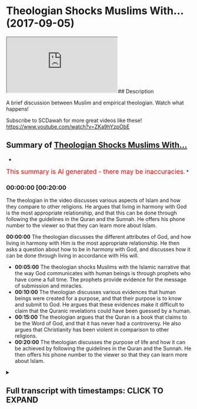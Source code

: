 # Theologian Shocks Muslims With... (2017-09-05)

<iframe loading='lazy' src='https://www.youtube.com/embed/RsLrT1CFyuU'></iframe>## Description

A brief discussion between Muslim and empirical theologian. Watch what happens!

Subscribe to SCDawah for more great videos like these!
https://www.youtube.com/watch?v=ZKa9hYzpObE

## Summary of [Theologian Shocks Muslims With...](https://www.youtube.com/watch?v=RsLrT1CFyuU)


*

<span style="color:red; font-size:125%">This summary is AI generated - there may be inaccuracies</span>. [](/)*

### <a onclick="modifyYTiframeseektime('1200')">00:00:00 [00:20:00</a>

The theologian in the video discusses various aspects of Islam and how they compare to other religions. He argues that living in harmony with God is the most appropriate relationship, and that this can be done through following the guidelines in the Quran and the Sunnah. He offers his phone number to the viewer so that they can learn more about Islam.

**<a onclick="modifyYTiframeseektime('0')">00:00:00</a>** The theologian discusses the different attributes of God, and how living in harmony with Him is the most appropriate relationship. He then asks a question about how to be in harmony with God, and discusses how it can be done through living in accordance with His will.
* **<a onclick="modifyYTiframeseektime('300')">00:05:00</a>** The theologian shocks Muslims with the Islamic narrative that the way God communicates with human beings is through prophets who have come a full time. The prophets provide evidence for the message of submission and miracles.
* **<a onclick="modifyYTiframeseektime('600')">00:10:00</a>** The theologian discusses various evidences that human beings were created for a purpose, and that their purpose is to know and submit to God. He argues that these evidences make it difficult to claim that the Quranic revelations could have been guessed by a human.
* **<a onclick="modifyYTiframeseektime('900')">00:15:00</a>** The theologian argues that the Quran is a book that claims to be the Word of God, and that it has never had a controversy. He also argues that Christianity has been violent in comparison to other religions.
* **<a onclick="modifyYTiframeseektime('1200')">00:20:00</a>** The theologian discusses the purpose of life and how it can be achieved by following the guidelines in the Quran and the Sunnah. He then offers his phone number to the viewer so that they can learn more about Islam.

<details><summary><h2>Full transcript with timestamps: CLICK TO EXPAND</h2></summary>

<a onclick="modifyYTiframeseektime('0)')">0:00:00 look you said that you're looking at all</a>
<a onclick="modifyYTiframeseektime('2)')">0:00:02 the different religions yeah once again</a>
<a onclick="modifyYTiframeseektime('4)')">0:00:04 you said you don't accept idolatry and</a>
<a onclick="modifyYTiframeseektime('6)')">0:00:06 stuff I accept I accept I believe in</a>
<a onclick="modifyYTiframeseektime('8)')">0:00:08 that as well I agree with you look the</a>
<a onclick="modifyYTiframeseektime('10)')">0:00:10 first thing I want to say to you is from</a>
<a onclick="modifyYTiframeseektime('12)')">0:00:12 a Muslim perspective from an Islamic</a>
<a onclick="modifyYTiframeseektime('13)')">0:00:13 perspective yeah is that we would say</a>
<a onclick="modifyYTiframeseektime('15)')">0:00:15 the starting point for us is a very</a>
<a onclick="modifyYTiframeseektime('19)')">0:00:19 strict monotheism yeah so for us and the</a>
<a onclick="modifyYTiframeseektime('23)')">0:00:23 sign point is like a monotheism when we</a>
<a onclick="modifyYTiframeseektime('25)')">0:00:25 believe that there is an ultimate</a>
<a onclick="modifyYTiframeseektime('27)')">0:00:27 creator sustainer an ultimate power that</a>
<a onclick="modifyYTiframeseektime('30)')">0:00:30 initiated the universe if that makes</a>
<a onclick="modifyYTiframeseektime('33)')">0:00:33 sense</a>
<a onclick="modifyYTiframeseektime('33)')">0:00:33 now how feasible does that sounded oh</a>
<a onclick="modifyYTiframeseektime('36)')">0:00:36 well Russia was a sign of your mind</a>
<a onclick="modifyYTiframeseektime('38)')">0:00:38 yeah I believe that the Creator is what</a>
<a onclick="modifyYTiframeseektime('42)')">0:00:42 brings life to the material realm to</a>
<a onclick="modifyYTiframeseektime('44)')">0:00:44 Rome is this an illusion yeah we can't</a>
<a onclick="modifyYTiframeseektime('46)')">0:00:46 take any of this stuff with us when we</a>
<a onclick="modifyYTiframeseektime('48)')">0:00:48 go so the idea of an immortal God from</a>
<a onclick="modifyYTiframeseektime('51)')">0:00:51 which we all originated gives us purpose</a>
<a onclick="modifyYTiframeseektime('53)')">0:00:53 so you agree with that idea you accept a</a>
<a onclick="modifyYTiframeseektime('56)')">0:00:56 lemon you believe in it their creator</a>
<a onclick="modifyYTiframeseektime('58)')">0:00:58 yeah mate it hits life to existence yeah</a>
<a onclick="modifyYTiframeseektime('76)')">0:01:16 it's different in a create and</a>
<a onclick="modifyYTiframeseektime('78)')">0:01:18 creationism creationism you're saying</a>
<a onclick="modifyYTiframeseektime('83)')">0:01:23 you reject kind of like the biblical</a>
<a onclick="modifyYTiframeseektime('84)')">0:01:24 narrative by at the same time you don't</a>
<a onclick="modifyYTiframeseektime('87)')">0:01:27 reject the idea of an all-knowing</a>
<a onclick="modifyYTiframeseektime('88)')">0:01:28 all-powerful creator force that side of</a>
<a onclick="modifyYTiframeseektime('90)')">0:01:30 the universe yeah okay it's all right so</a>
<a onclick="modifyYTiframeseektime('93)')">0:01:33 what I was going to say now since that's</a>
<a onclick="modifyYTiframeseektime('94)')">0:01:34 the case now we have to define some of</a>
<a onclick="modifyYTiframeseektime('96)')">0:01:36 the attributes of this creator yeah</a>
<a onclick="modifyYTiframeseektime('98)')">0:01:38 would you accept that some of the</a>
<a onclick="modifyYTiframeseektime('99)')">0:01:39 attributes are creative capacity or</a>
<a onclick="modifyYTiframeseektime('102)')">0:01:42 power or knowledge would you say that</a>
<a onclick="modifyYTiframeseektime('105)')">0:01:45 these are fundamental to to such a</a>
<a onclick="modifyYTiframeseektime('108)')">0:01:48 creativity</a>
<a onclick="modifyYTiframeseektime('114)')">0:01:54 yes yeah you're saying is creative the</a>
<a onclick="modifyYTiframeseektime('125)')">0:02:05 creative essence of the universe and of</a>
<a onclick="modifyYTiframeseektime('127)')">0:02:07 individual souls yeah yes God I too</a>
<a onclick="modifyYTiframeseektime('129)')">0:02:09 completely agree</a>
<a onclick="modifyYTiframeseektime('131)')">0:02:11 how can we out your intuition for</a>
<a onclick="modifyYTiframeseektime('133)')">0:02:13 example it is a fundamental metaphysical</a>
<a onclick="modifyYTiframeseektime('135)')">0:02:15 function of all of our personality our</a>
<a onclick="modifyYTiframeseektime('138)')">0:02:18 soul how come you know how can we we</a>
<a onclick="modifyYTiframeseektime('140)')">0:02:20 can't prove we can't program a machine</a>
<a onclick="modifyYTiframeseektime('143)')">0:02:23 for example to do these things so how</a>
<a onclick="modifyYTiframeseektime('144)')">0:02:24 can we ever prove that this is I exist</a>
<a onclick="modifyYTiframeseektime('147)')">0:02:27 outside yeah it's good all right so</a>
<a onclick="modifyYTiframeseektime('149)')">0:02:29 having said that I wanna ask you a</a>
<a onclick="modifyYTiframeseektime('151)')">0:02:31 question what's the most appropriate</a>
<a onclick="modifyYTiframeseektime('153)')">0:02:33 relationship you can have with such an</a>
<a onclick="modifyYTiframeseektime('156)')">0:02:36 entity the most appropriate relationship</a>
<a onclick="modifyYTiframeseektime('159)')">0:02:39 is one harmony essentially when you live</a>
<a onclick="modifyYTiframeseektime('164)')">0:02:44 in harmony with mankind and with the</a>
<a onclick="modifyYTiframeseektime('166)')">0:02:46 planet you are living in harmony with</a>
<a onclick="modifyYTiframeseektime('168)')">0:02:48 God there is no separation between the</a>
<a onclick="modifyYTiframeseektime('171)')">0:02:51 effects that you enact upon the world</a>
<a onclick="modifyYTiframeseektime('173)')">0:02:53 and what comes to you what more moral</a>
<a onclick="modifyYTiframeseektime('176)')">0:02:56 consequences okay I accept that to a</a>
<a onclick="modifyYTiframeseektime('179)')">0:02:59 certain extent let me show you something</a>
<a onclick="modifyYTiframeseektime('180)')">0:03:00 we have our own version of that right so</a>
<a onclick="modifyYTiframeseektime('182)')">0:03:02 we say because if you look at these in</a>
<a onclick="modifyYTiframeseektime('185)')">0:03:05 traditions they do reference how to be</a>
<a onclick="modifyYTiframeseektime('187)')">0:03:07 one with God and these kinds of things</a>
<a onclick="modifyYTiframeseektime('188)')">0:03:08 from our perspective we say there is a</a>
<a onclick="modifyYTiframeseektime('190)')">0:03:10 way to basically be harmonious with the</a>
<a onclick="modifyYTiframeseektime('194)')">0:03:14 will of the creator and the way that</a>
<a onclick="modifyYTiframeseektime('196)')">0:03:16 works is basically the Creator has</a>
<a onclick="modifyYTiframeseektime('199)')">0:03:19 maintains created the creation and in</a>
<a onclick="modifyYTiframeseektime('202)')">0:03:22 the creation you have anima an inanimate</a>
<a onclick="modifyYTiframeseektime('204)')">0:03:24 right as for the inanimate objects</a>
<a onclick="modifyYTiframeseektime('207)')">0:03:27 around us they are forcibly or obliged</a>
<a onclick="modifyYTiframeseektime('211)')">0:03:31 to kind of submit to the will of the of</a>
<a onclick="modifyYTiframeseektime('214)')">0:03:34 the Creator right so basically in other</a>
<a onclick="modifyYTiframeseektime('217)')">0:03:37 words in order to be one with creation</a>
<a onclick="modifyYTiframeseektime('219)')">0:03:39 in that sense not in the sense of actual</a>
<a onclick="modifyYTiframeseektime('222)')">0:03:42 physicality but we're talking in that</a>
<a onclick="modifyYTiframeseektime('224)')">0:03:44 figurative sense the way to do that</a>
<a onclick="modifyYTiframeseektime('227)')">0:03:47 would be to do where everything else</a>
<a onclick="modifyYTiframeseektime('228)')">0:03:48 around you is doing so everything around</a>
<a onclick="modifyYTiframeseektime('230)')">0:03:50 us if you accept the premise of them an</a>
<a onclick="modifyYTiframeseektime('233)')">0:03:53 all-powerful creator is submissive to</a>
<a onclick="modifyYTiframeseektime('236)')">0:03:56 that creator we will say by extension it</a>
<a onclick="modifyYTiframeseektime('238)')">0:03:58 makes sense to also be submissive to the</a>
<a onclick="modifyYTiframeseektime('241)')">0:04:01 creator in the same way that everything</a>
<a onclick="modifyYTiframeseektime('244)')">0:04:04 honestly submissives it doesn't make</a>
<a onclick="modifyYTiframeseektime('245)')">0:04:05 sense I completely agree yeah submissive</a>
<a onclick="modifyYTiframeseektime('248)')">0:04:08 to you know will of the creator exactly</a>
<a onclick="modifyYTiframeseektime('250)')">0:04:10 the will of the creator but never to an</a>
<a onclick="modifyYTiframeseektime('252)')">0:04:12 authoritarian figure that's why I'm so</a>
<a onclick="modifyYTiframeseektime('254)')">0:04:14 against idolatry because anyone these</a>
<a onclick="modifyYTiframeseektime('256)')">0:04:16 false prophets are these dogmatic</a>
<a onclick="modifyYTiframeseektime('259)')">0:04:19 beliefs these are these are not</a>
<a onclick="modifyYTiframeseektime('260)')">0:04:20 following these are not creations of</a>
<a onclick="modifyYTiframeseektime('261)')">0:04:21 gods but their creations of human beings</a>
<a onclick="modifyYTiframeseektime('263)')">0:04:23 and so never listen to a boss or</a>
<a onclick="modifyYTiframeseektime('267)')">0:04:27 something that doesn't agree with your</a>
<a onclick="modifyYTiframeseektime('269)')">0:04:29 own sense of morality that comes from</a>
<a onclick="modifyYTiframeseektime('270)')">0:04:30 within but live in harmony with with</a>
<a onclick="modifyYTiframeseektime('273)')">0:04:33 that that intuition which comes</a>
<a onclick="modifyYTiframeseektime('275)')">0:04:35 essentially from God all right so let me</a>
<a onclick="modifyYTiframeseektime('277)')">0:04:37 ask you a question because the thing is</a>
<a onclick="modifyYTiframeseektime('279)')">0:04:39 it becomes very subjective when it</a>
<a onclick="modifyYTiframeseektime('280)')">0:04:40 becomes clouded in that kind of</a>
<a onclick="modifyYTiframeseektime('282)')">0:04:42 terminology I'll be honest with you</a>
<a onclick="modifyYTiframeseektime('283)')">0:04:43 because what we will say is that if our</a>
<a onclick="modifyYTiframeseektime('287)')">0:04:47 essentially our aim in life is to be</a>
<a onclick="modifyYTiframeseektime('289)')">0:04:49 submissive to God right in the sense of</a>
<a onclick="modifyYTiframeseektime('293)')">0:04:53 the aforementioned if that's the the aim</a>
<a onclick="modifyYTiframeseektime('296)')">0:04:56 of life for the purpose of life surely</a>
<a onclick="modifyYTiframeseektime('298)')">0:04:58 there should be a uniform way a</a>
<a onclick="modifyYTiframeseektime('301)')">0:05:01 universal way that God has allowed human</a>
<a onclick="modifyYTiframeseektime('304)')">0:05:04 beings to be able to do that a uniform I</a>
<a onclick="modifyYTiframeseektime('307)')">0:05:07 agree yeah so now there we would say</a>
<a onclick="modifyYTiframeseektime('310)')">0:05:10 this is the Islamic narrative I've been</a>
<a onclick="modifyYTiframeseektime('311)')">0:05:11 completely straightforward with you yeah</a>
<a onclick="modifyYTiframeseektime('313)')">0:05:13 the Islamic narrative is that the way</a>
<a onclick="modifyYTiframeseektime('315)')">0:05:15 that happens is that the Creator</a>
<a onclick="modifyYTiframeseektime('317)')">0:05:17 communicates with the creation and he</a>
<a onclick="modifyYTiframeseektime('320)')">0:05:20 does so through prophets who have come a</a>
<a onclick="modifyYTiframeseektime('322)')">0:05:22 full time yeah so prophets are a</a>
<a onclick="modifyYTiframeseektime('324)')">0:05:24 necessary extension of what is necessary</a>
<a onclick="modifyYTiframeseektime('327)')">0:05:27 to happen on appropriate between the</a>
<a onclick="modifyYTiframeseektime('331)')">0:05:31 creator and the creation or in this case</a>
<a onclick="modifyYTiframeseektime('333)')">0:05:33 human being specifically who are</a>
<a onclick="modifyYTiframeseektime('334)')">0:05:34 sentient beings and able to make their</a>
<a onclick="modifyYTiframeseektime('338)')">0:05:38 own decisions on free world creatures so</a>
<a onclick="modifyYTiframeseektime('342)')">0:05:42 there was a need for prophets there was</a>
<a onclick="modifyYTiframeseektime('344)')">0:05:44 a need for the communication between the</a>
<a onclick="modifyYTiframeseektime('347)')">0:05:47 creator and the creation and so prophets</a>
<a onclick="modifyYTiframeseektime('351)')">0:05:51 came up for salmon Islamic narrative is</a>
<a onclick="modifyYTiframeseektime('352)')">0:05:52 that so long as humans were on earth</a>
<a onclick="modifyYTiframeseektime('354)')">0:05:54 there were prophets preaching the</a>
<a onclick="modifyYTiframeseektime('356)')">0:05:56 message of what we'd call submission</a>
<a onclick="modifyYTiframeseektime('358)')">0:05:58 yeah so people like Adam you might have</a>
<a onclick="modifyYTiframeseektime('361)')">0:06:01 heard of these kind of biblical names</a>
<a onclick="modifyYTiframeseektime('363)')">0:06:03 Adam and Noah and Moses and Jesus all of</a>
<a onclick="modifyYTiframeseektime('366)')">0:06:06 those are prophets that came to their</a>
<a onclick="modifyYTiframeseektime('369)')">0:06:09 respective peoples and their respective</a>
<a onclick="modifyYTiframeseektime('370)')">0:06:10 times and preached the message of</a>
<a onclick="modifyYTiframeseektime('373)')">0:06:13 submission to their peoples</a>
<a onclick="modifyYTiframeseektime('375)')">0:06:15 does that make sense right so what we</a>
<a onclick="modifyYTiframeseektime('378)')">0:06:18 would say is that the messengers came</a>
<a onclick="modifyYTiframeseektime('380)')">0:06:20 fundamentally with two different things</a>
<a onclick="modifyYTiframeseektime('382)')">0:06:22 they came with a message and they came</a>
<a onclick="modifyYTiframeseektime('383)')">0:06:23 with a and evidence-based to</a>
<a onclick="modifyYTiframeseektime('386)')">0:06:26 substantiate that message so in the case</a>
<a onclick="modifyYTiframeseektime('389)')">0:06:29 of Moses you might have heard of these</a>
<a onclick="modifyYTiframeseektime('390)')">0:06:30 stories of basically you know the sea</a>
<a onclick="modifyYTiframeseektime('393)')">0:06:33 splitting and all these kind of</a>
<a onclick="modifyYTiframeseektime('394)')">0:06:34 different things yeah it's in the Old</a>
<a onclick="modifyYTiframeseektime('396)')">0:06:36 Testament it's also in the Quran</a>
<a onclick="modifyYTiframeseektime('398)')">0:06:38 these stories are meant to indicate that</a>
<a onclick="modifyYTiframeseektime('400)')">0:06:40 these these are evidences yeah that are</a>
<a onclick="modifyYTiframeseektime('403)')">0:06:43 used to prove the message of submission</a>
<a onclick="modifyYTiframeseektime('406)')">0:06:46 because there's something which break</a>
<a onclick="modifyYTiframeseektime('407)')">0:06:47 the natural capacity of physical reality</a>
<a onclick="modifyYTiframeseektime('409)')">0:06:49 around us so there are evidence that</a>
<a onclick="modifyYTiframeseektime('411)')">0:06:51 basically God is the author of of the</a>
<a onclick="modifyYTiframeseektime('414)')">0:06:54 message that these prophets come with</a>
<a onclick="modifyYTiframeseektime('417)')">0:06:57 now whereas all of the prophets and</a>
<a onclick="modifyYTiframeseektime('419)')">0:06:59 messengers were sent to their respective</a>
<a onclick="modifyYTiframeseektime('420)')">0:07:00 a nasty way yes this is this see</a>
<a onclick="modifyYTiframeseektime('423)')">0:07:03 spitting why is that everything I mean</a>
<a onclick="modifyYTiframeseektime('425)')">0:07:05 why why does that give evidence that</a>
<a onclick="modifyYTiframeseektime('427)')">0:07:07 this is otherwise what I got to do with</a>
<a onclick="modifyYTiframeseektime('429)')">0:07:09 Mohammed present disease right so I the</a>
<a onclick="modifyYTiframeseektime('432)')">0:07:12 see splitting doesn't have anything to</a>
<a onclick="modifyYTiframeseektime('433)')">0:07:13 do specifically with Muhammad's message</a>
<a onclick="modifyYTiframeseektime('435)')">0:07:15 but I mean although it is know Quran</a>
<a onclick="modifyYTiframeseektime('437)')">0:07:17 we're talking specifically about Moses</a>
<a onclick="modifyYTiframeseektime('439)')">0:07:19 so in his time and this is an</a>
<a onclick="modifyYTiframeseektime('441)')">0:07:21 interesting thing that must have been</a>
<a onclick="modifyYTiframeseektime('443)')">0:07:23 alluded to by some of our scholars in</a>
<a onclick="modifyYTiframeseektime('444)')">0:07:24 Islam that depending on the societal</a>
<a onclick="modifyYTiframeseektime('447)')">0:07:27 kind of what society popular at the time</a>
<a onclick="modifyYTiframeseektime('451)')">0:07:31 the the evidence base that the messages</a>
<a onclick="modifyYTiframeseektime('454)')">0:07:34 come with suits that so at the time of</a>
<a onclick="modifyYTiframeseektime('457)')">0:07:37 kind of what is it the younger would you</a>
<a onclick="modifyYTiframeseektime('460)')">0:07:40 call it the middle Empire whether</a>
<a onclick="modifyYTiframeseektime('461)')">0:07:41 whoever is in Egypt when ramesses ii was</a>
<a onclick="modifyYTiframeseektime('464)')">0:07:44 there and they say that Ramesses is</a>
<a onclick="modifyYTiframeseektime('467)')">0:07:47 linked to Pharaoh or not let's mention</a>
<a onclick="modifyYTiframeseektime('470)')">0:07:50 the back at this time they were</a>
<a onclick="modifyYTiframeseektime('472)')">0:07:52 fascinated with magic magic and all</a>
<a onclick="modifyYTiframeseektime('474)')">0:07:54 those kind of things now Moses came with</a>
<a onclick="modifyYTiframeseektime('479)')">0:07:59 a you could call it a miracle really</a>
<a onclick="modifyYTiframeseektime('481)')">0:08:01 which basically broke the rules of</a>
<a onclick="modifyYTiframeseektime('484)')">0:08:04 physical nature yeah and which which</a>
<a onclick="modifyYTiframeseektime('487)')">0:08:07 acted as an evidence for his people so</a>
<a onclick="modifyYTiframeseektime('489)')">0:08:09 when people saw it they said okay well</a>
<a onclick="modifyYTiframeseektime('490)')">0:08:10 this makes sense you see what I'm saying</a>
<a onclick="modifyYTiframeseektime('492)')">0:08:12 alright so for us now you will say was</a>
<a onclick="modifyYTiframeseektime('495)')">0:08:15 our miracle right because we need some</a>
<a onclick="modifyYTiframeseektime('497)')">0:08:17 evidence as well to be able to</a>
<a onclick="modifyYTiframeseektime('499)')">0:08:19 substantiate the claim that Prophet</a>
<a onclick="modifyYTiframeseektime('502)')">0:08:22 Muhammad is the final messenger because</a>
<a onclick="modifyYTiframeseektime('504)')">0:08:24 that's our claim</a>
<a onclick="modifyYTiframeseektime('505)')">0:08:25 our claim is that prophet muhammad</a>
<a onclick="modifyYTiframeseektime('507)')">0:08:27 whereas all of the other prophets were</a>
<a onclick="modifyYTiframeseektime('509)')">0:08:29 sent to their people and their times</a>
<a onclick="modifyYTiframeseektime('510)')">0:08:30 Jesus Moses etc Abraham Mohammed was</a>
<a onclick="modifyYTiframeseektime('513)')">0:08:33 sent for all peoples at all times</a>
<a onclick="modifyYTiframeseektime('514)')">0:08:34 so that's the Islamic narrative so</a>
<a onclick="modifyYTiframeseektime('517)')">0:08:37 here's what he's come with as he's come</a>
<a onclick="modifyYTiframeseektime('520)')">0:08:40 with an auditory miracle or an auditory</a>
<a onclick="modifyYTiframeseektime('525)')">0:08:45 evidence base whereas all the prophets</a>
<a onclick="modifyYTiframeseektime('527)')">0:08:47 came before usually with a visual</a>
<a onclick="modifyYTiframeseektime('529)')">0:08:49 evidence base so like for example in the</a>
<a onclick="modifyYTiframeseektime('531)')">0:08:51 case of Moses the sea splitting was</a>
<a onclick="modifyYTiframeseektime('533)')">0:08:53 something for human beings to visualize</a>
<a onclick="modifyYTiframeseektime('534)')">0:08:54 and see whereas what we say is the</a>
<a onclick="modifyYTiframeseektime('537)')">0:08:57 evidence base for the Islamic message is</a>
<a onclick="modifyYTiframeseektime('541)')">0:09:01 actually the Quran itself which is</a>
<a onclick="modifyYTiframeseektime('543)')">0:09:03 something actually which is transmitted</a>
<a onclick="modifyYTiframeseektime('545)')">0:09:05 orally although it does have of course</a>
<a onclick="modifyYTiframeseektime('547)')">0:09:07 written books as well to cooperate and</a>
<a onclick="modifyYTiframeseektime('549)')">0:09:09 triangulate the veracity of the oral</a>
<a onclick="modifyYTiframeseektime('552)')">0:09:12 message so here</a>
<a onclick="modifyYTiframeseektime('554)')">0:09:14 the Quran has many different things</a>
<a onclick="modifyYTiframeseektime('557)')">0:09:17 within it which basically would lead</a>
<a onclick="modifyYTiframeseektime('559)')">0:09:19 someone to believe that it couldn't have</a>
<a onclick="modifyYTiframeseektime('561)')">0:09:21 been because you were saying use a kind</a>
<a onclick="modifyYTiframeseektime('562)')">0:09:22 of like rationalistic approach we're</a>
<a onclick="modifyYTiframeseektime('565)')">0:09:25 using a progra list a kind of rush</a>
<a onclick="modifyYTiframeseektime('566)')">0:09:26 nursing approach you would I would argue</a>
<a onclick="modifyYTiframeseektime('569)')">0:09:29 that the Quranic discourse contains</a>
<a onclick="modifyYTiframeseektime('571)')">0:09:31 within it an evidence base I'm actually</a>
<a onclick="modifyYTiframeseektime('574)')">0:09:34 not a rationalist I'm an empiricist</a>
<a onclick="modifyYTiframeseektime('576)')">0:09:36 okay so yeah Russian isn't it oh yeah I</a>
<a onclick="modifyYTiframeseektime('579)')">0:09:39 think I got me something yeah yeah we</a>
<a onclick="modifyYTiframeseektime('581)')">0:09:41 can't just question we need to</a>
<a onclick="modifyYTiframeseektime('582)')">0:09:42 experience far enough I think you're</a>
<a onclick="modifyYTiframeseektime('585)')">0:09:45 right about that as well and that's why</a>
<a onclick="modifyYTiframeseektime('587)')">0:09:47 by the way the fundamental thing in</a>
<a onclick="modifyYTiframeseektime('588)')">0:09:48 Islam is as follows one of the one of</a>
<a onclick="modifyYTiframeseektime('590)')">0:09:50 the fundamental messages Islam comes</a>
<a onclick="modifyYTiframeseektime('592)')">0:09:52 with is as follows well as Christianity</a>
<a onclick="modifyYTiframeseektime('594)')">0:09:54 says we're born with original sin yeah</a>
<a onclick="modifyYTiframeseektime('596)')">0:09:56 aslam says no we're born with something</a>
<a onclick="modifyYTiframeseektime('598)')">0:09:58 called the filter the filter is a</a>
<a onclick="modifyYTiframeseektime('600)')">0:10:00 predisposition just to basically submit</a>
<a onclick="modifyYTiframeseektime('603)')">0:10:03 to God not only to know who he is that</a>
<a onclick="modifyYTiframeseektime('605)')">0:10:05 the higher power but to submit to him</a>
<a onclick="modifyYTiframeseektime('607)')">0:10:07 automatically so this presupposition is</a>
<a onclick="modifyYTiframeseektime('610)')">0:10:10 awakened by the various messages or the</a>
<a onclick="modifyYTiframeseektime('614)')">0:10:14 various evidences that human being is</a>
<a onclick="modifyYTiframeseektime('617)')">0:10:17 there thereafter exposed to so human</a>
<a onclick="modifyYTiframeseektime('619)')">0:10:19 being is for example exposed to the</a>
<a onclick="modifyYTiframeseektime('621)')">0:10:21 fine-tuning of the universe and you</a>
<a onclick="modifyYTiframeseektime('623)')">0:10:23 don't have to be a physicist to read to</a>
<a onclick="modifyYTiframeseektime('625)')">0:10:25 appreciate the fine-tuning of the</a>
<a onclick="modifyYTiframeseektime('626)')">0:10:26 universe</a>
<a onclick="modifyYTiframeseektime('626)')">0:10:26 you can literally look with your naked</a>
<a onclick="modifyYTiframeseektime('628)')">0:10:28 eye at the fact that the universe is in</a>
<a onclick="modifyYTiframeseektime('630)')">0:10:30 fact finely tuned right and these kind</a>
<a onclick="modifyYTiframeseektime('634)')">0:10:34 of things aim to reawaken you</a>
<a onclick="modifyYTiframeseektime('637)')">0:10:37 beings from the say of slumber into and</a>
<a onclick="modifyYTiframeseektime('640)')">0:10:40 the recollection of God so that's the</a>
<a onclick="modifyYTiframeseektime('644)')">0:10:44 main thing of the Islamic message as</a>
<a onclick="modifyYTiframeseektime('646)')">0:10:46 with the Quranic discourse as we've said</a>
<a onclick="modifyYTiframeseektime('648)')">0:10:48 before has within it evidences we would</a>
<a onclick="modifyYTiframeseektime('651)')">0:10:51 say which are very powerful in</a>
<a onclick="modifyYTiframeseektime('653)')">0:10:53 convincing people that this is a</a>
<a onclick="modifyYTiframeseektime('656)')">0:10:56 basically something which has to be</a>
<a onclick="modifyYTiframeseektime('658)')">0:10:58 extra human in other words it couldn't</a>
<a onclick="modifyYTiframeseektime('661)')">0:11:01 have been put together by a human</a>
<a onclick="modifyYTiframeseektime('665)')">0:11:05 ability so we were saved for example the</a>
<a onclick="modifyYTiframeseektime('669)')">0:11:09 fact that the Quran precisely discusses</a>
<a onclick="modifyYTiframeseektime('673)')">0:11:13 events that happens in the future and</a>
<a onclick="modifyYTiframeseektime('674)')">0:11:14 I'll give you one example of that there</a>
<a onclick="modifyYTiframeseektime('677)')">0:11:17 at a time of the Prophet there were the</a>
<a onclick="modifyYTiframeseektime('679)')">0:11:19 Romans in the Persians and the Quran</a>
<a onclick="modifyYTiframeseektime('680)')">0:11:20 makes very specific predictions about</a>
<a onclick="modifyYTiframeseektime('683)')">0:11:23 who will win wars and the case of</a>
<a onclick="modifyYTiframeseektime('685)')">0:11:25 chapter 3 verse 1 to 6 it talks about</a>
<a onclick="modifyYTiframeseektime('687)')">0:11:27 the Romans decisively going to beat the</a>
<a onclick="modifyYTiframeseektime('690)')">0:11:30 the Persians in three to nine years in a</a>
<a onclick="modifyYTiframeseektime('692)')">0:11:32 nearby land now these are this is one of</a>
<a onclick="modifyYTiframeseektime('695)')">0:11:35 many different predictions of the future</a>
<a onclick="modifyYTiframeseektime('696)')">0:11:36 that the Koran makes and that the Sunda</a>
<a onclick="modifyYTiframeseektime('699)')">0:11:39 which is the secondary book of the</a>
<a onclick="modifyYTiframeseektime('701)')">0:11:41 corpus that Muslims believe in or the</a>
<a onclick="modifyYTiframeseektime('703)')">0:11:43 hadith the strong hand make of the</a>
<a onclick="modifyYTiframeseektime('706)')">0:11:46 future from a probabilistic perspective</a>
<a onclick="modifyYTiframeseektime('709)')">0:11:49 we can say ok well probably if someone</a>
<a onclick="modifyYTiframeseektime('712)')">0:11:52 says one thing or two things they might</a>
<a onclick="modifyYTiframeseektime('714)')">0:11:54 have guessed them to be correct but if</a>
<a onclick="modifyYTiframeseektime('716)')">0:11:56 we put them all together it becomes very</a>
<a onclick="modifyYTiframeseektime('718)')">0:11:58 very difficult to make the argument that</a>
<a onclick="modifyYTiframeseektime('719)')">0:11:59 he guessed all of those correct</a>
<a onclick="modifyYTiframeseektime('721)')">0:12:01 especially when we consider by the way</a>
<a onclick="modifyYTiframeseektime('723)')">0:12:03 did you know let me tell you something</a>
<a onclick="modifyYTiframeseektime('725)')">0:12:05 in Jehovah's Witness in the in the in</a>
<a onclick="modifyYTiframeseektime('728)')">0:12:08 the church of the Jehovah's Witness you</a>
<a onclick="modifyYTiframeseektime('729)')">0:12:09 know they predicted and by the way they</a>
<a onclick="modifyYTiframeseektime('732)')">0:12:12 believed in this kind of thing where</a>
<a onclick="modifyYTiframeseektime('733)')">0:12:13 people bring a you know divinely</a>
<a onclick="modifyYTiframeseektime('735)')">0:12:15 inspired they predicted that the day of</a>
<a onclick="modifyYTiframeseektime('737)')">0:12:17 judgment will be on 90 in the year 1977</a>
<a onclick="modifyYTiframeseektime('739)')">0:12:19 you know that and when that year did not</a>
<a onclick="modifyYTiframeseektime('742)')">0:12:22 when the day of judgment didn't happen</a>
<a onclick="modifyYTiframeseektime('744)')">0:12:24 on that year they called it the great</a>
<a onclick="modifyYTiframeseektime('746)')">0:12:26 disappointment because I mean I don't</a>
<a onclick="modifyYTiframeseektime('748)')">0:12:28 know why anyone would be disappointed</a>
<a onclick="modifyYTiframeseektime('750)')">0:12:30 for the Rev judgment not happening but</a>
<a onclick="modifyYTiframeseektime('751)')">0:12:31 they called it the greatest appointment</a>
<a onclick="modifyYTiframeseektime('753)')">0:12:33 the reason why is because the prediction</a>
<a onclick="modifyYTiframeseektime('754)')">0:12:34 didn't materialize and that has</a>
<a onclick="modifyYTiframeseektime('757)')">0:12:37 repercussions around vacations for the</a>
<a onclick="modifyYTiframeseektime('759)')">0:12:39 message because it couldn't have been</a>
<a onclick="modifyYTiframeseektime('761)')">0:12:41 divine if it didn't materialize because</a>
<a onclick="modifyYTiframeseektime('763)')">0:12:43 it was meant to be from all-knowing</a>
<a onclick="modifyYTiframeseektime('764)')">0:12:44 source</a>
<a onclick="modifyYTiframeseektime('766)')">0:12:46 the saying the Quran predicted the</a>
<a onclick="modifyYTiframeseektime('768)')">0:12:48 Romans were gonna defeat the Persians</a>
<a onclick="modifyYTiframeseektime('774)')">0:12:54 the Roman Empire fell out for you</a>
<a onclick="modifyYTiframeseektime('777)')">0:12:57 talking about the holy roman first of</a>
<a onclick="modifyYTiframeseektime('779)')">0:12:59 all does two Roman empires right so the</a>
<a onclick="modifyYTiframeseektime('781)')">0:13:01 Roman Empire started in the year 31 BC</a>
<a onclick="modifyYTiframeseektime('783)')">0:13:03 yeah the gala the Gallic Wars and stuff</a>
<a onclick="modifyYTiframeseektime('786)')">0:13:06 like that whatever and it continued on</a>
<a onclick="modifyYTiframeseektime('788)')">0:13:08 but then the Holy Roman Empire side okay</a>
<a onclick="modifyYTiframeseektime('791)')">0:13:11 now the Byzantine Empire which was what</a>
<a onclick="modifyYTiframeseektime('794)')">0:13:14 was around at the time of the Prophet</a>
<a onclick="modifyYTiframeseektime('795)')">0:13:15 Mohammed and continued on to Matilda at</a>
<a onclick="modifyYTiframeseektime('797)')">0:13:17 1400s this is what we refer to yeah okay</a>
<a onclick="modifyYTiframeseektime('801)')">0:13:21 but the Roman Empire as you would have</a>
<a onclick="modifyYTiframeseektime('803)')">0:13:23 known from the history lesson that you</a>
<a onclick="modifyYTiframeseektime('804)')">0:13:24 know done were in constant wars with the</a>
<a onclick="modifyYTiframeseektime('807)')">0:13:27 Sassanid Empire or they also called the</a>
<a onclick="modifyYTiframeseektime('809)')">0:13:29 SAS Amiens emphasis a neosaurus yeah</a>
<a onclick="modifyYTiframeseektime('811)')">0:13:31 basically they're the Persians and</a>
<a onclick="modifyYTiframeseektime('813)')">0:13:33 they're and this was referred to in the</a>
<a onclick="modifyYTiframeseektime('815)')">0:13:35 Western history books as the Roman</a>
<a onclick="modifyYTiframeseektime('816)')">0:13:36 sassanid wars now the point is the Roman</a>
<a onclick="modifyYTiframeseektime('819)')">0:13:39 Empire as you would have known from from</a>
<a onclick="modifyYTiframeseektime('821)')">0:13:41 the Year 400 onwards and the profit came</a>
<a onclick="modifyYTiframeseektime('824)')">0:13:44 around six hundred thirty you know</a>
<a onclick="modifyYTiframeseektime('827)')">0:13:47 around that time so from the seventh</a>
<a onclick="modifyYTiframeseektime('828)')">0:13:48 century but from that year from that</a>
<a onclick="modifyYTiframeseektime('830)')">0:13:50 time period it was going down there was</a>
<a onclick="modifyYTiframeseektime('832)')">0:13:52 a degeneration of the Roman Empire</a>
<a onclick="modifyYTiframeseektime('833)')">0:13:53 anyways and so the Sassanid Empire was</a>
<a onclick="modifyYTiframeseektime('835)')">0:13:55 much stronger so wonderful I'll make the</a>
<a onclick="modifyYTiframeseektime('837)')">0:13:57 claim that the Roman Empire was going to</a>
<a onclick="modifyYTiframeseektime('839)')">0:13:59 beat the Sassanid Empire in three to</a>
<a onclick="modifyYTiframeseektime('841)')">0:14:01 nine years and in a pile and all these</a>
<a onclick="modifyYTiframeseektime('843)')">0:14:03 different things it wasn't it was a kind</a>
<a onclick="modifyYTiframeseektime('845)')">0:14:05 of ridiculous claim if you think about</a>
<a onclick="modifyYTiframeseektime('846)')">0:14:06 from a probability perspective it's the</a>
<a onclick="modifyYTiframeseektime('848)')">0:14:08 equivalent of betting on a very low team</a>
<a onclick="modifyYTiframeseektime('851)')">0:14:11 maybe in the Champions League being a</a>
<a onclick="modifyYTiframeseektime('853)')">0:14:13 very high team may be in the top five in</a>
<a onclick="modifyYTiframeseektime('855)')">0:14:15 the in the Premier League right</a>
<a onclick="modifyYTiframeseektime('857)')">0:14:17 I'm betting that they'll breed them in a</a>
<a onclick="modifyYTiframeseektime('859)')">0:14:19 certain way in a certain place in a</a>
<a onclick="modifyYTiframeseektime('860)')">0:14:20 certain time period all these different</a>
<a onclick="modifyYTiframeseektime('862)')">0:14:22 things so probabilistically the odds are</a>
<a onclick="modifyYTiframeseektime('864)')">0:14:24 very low for that and that's one example</a>
<a onclick="modifyYTiframeseektime('865)')">0:14:25 but there are many different examples</a>
<a onclick="modifyYTiframeseektime('866)')">0:14:26 for example the conquest of Arabia by</a>
<a onclick="modifyYTiframeseektime('869)')">0:14:29 the Muslims the fact that other nations</a>
<a onclick="modifyYTiframeseektime('871)')">0:14:31 will fall into the hands of the Muslims</a>
<a onclick="modifyYTiframeseektime('873)')">0:14:33 like Egypt and Yemen and Syria and</a>
<a onclick="modifyYTiframeseektime('874)')">0:14:34 Jordan you know and Pakistan and India a</a>
<a onclick="modifyYTiframeseektime('877)')">0:14:37 syndrome they're all these different</a>
<a onclick="modifyYTiframeseektime('878)')">0:14:38 places which are now part of the robe</a>
<a onclick="modifyYTiframeseektime('880)')">0:14:40 the Islamic empire</a>
<a onclick="modifyYTiframeseektime('882)')">0:14:42 have been predicted to be conquered by</a>
<a onclick="modifyYTiframeseektime('885)')">0:14:45 them by Muslim hands by basically so all</a>
<a onclick="modifyYTiframeseektime('888)')">0:14:48 of this is when we put this into a</a>
<a onclick="modifyYTiframeseektime('890)')">0:14:50 probability generator it becomes very</a>
<a onclick="modifyYTiframeseektime('892)')">0:14:52 difficult to argue that could this all</a>
<a onclick="modifyYTiframeseektime('894)')">0:14:54 could have been guessed and I would</a>
<a onclick="modifyYTiframeseektime('895)')">0:14:55 actually argue and make a very daring</a>
<a onclick="modifyYTiframeseektime('897)')">0:14:57 claim here</a>
<a onclick="modifyYTiframeseektime('897)')">0:14:57 this is this kind of frequency and</a>
<a onclick="modifyYTiframeseektime('900)')">0:15:00 accuracy of predictions has never been</a>
<a onclick="modifyYTiframeseektime('903)')">0:15:03 able has never been predicted by anyone</a>
<a onclick="modifyYTiframeseektime('905)')">0:15:05 I don't know if any human being if you</a>
<a onclick="modifyYTiframeseektime('907)')">0:15:07 want to bring Nostradamus or the the job</a>
<a onclick="modifyYTiframeseektime('910)')">0:15:10 is wearing this or anyone that you want</a>
<a onclick="modifyYTiframeseektime('911)')">0:15:11 to that have made predictions of the</a>
<a onclick="modifyYTiframeseektime('912)')">0:15:12 future with this many with this much</a>
<a onclick="modifyYTiframeseektime('914)')">0:15:14 frequency and detail which have actually</a>
<a onclick="modifyYTiframeseektime('917)')">0:15:17 materialized in the way that they've</a>
<a onclick="modifyYTiframeseektime('918)')">0:15:18 been to your life do you see what I'm</a>
<a onclick="modifyYTiframeseektime('922)')">0:15:22 saying</a>
<a onclick="modifyYTiframeseektime('922)')">0:15:22 so here when we say we have evidence for</a>
<a onclick="modifyYTiframeseektime('924)')">0:15:24 the veracity and the truthfulness of</a>
<a onclick="modifyYTiframeseektime('926)')">0:15:26 Islam we're not just saying that we have</a>
<a onclick="modifyYTiframeseektime('929)')">0:15:29 kind of superfluous evidence or kind of</a>
<a onclick="modifyYTiframeseektime('931)')">0:15:31 arbitrary subjective type evidences our</a>
<a onclick="modifyYTiframeseektime('934)')">0:15:34 evidences are probably our actually can</a>
<a onclick="modifyYTiframeseektime('938)')">0:15:38 be analyzed objectively you see what I'm</a>
<a onclick="modifyYTiframeseektime('941)')">0:15:41 saying this is not regarding the fact</a>
<a onclick="modifyYTiframeseektime('945)')">0:15:45 that the Quran is also in and of itself</a>
<a onclick="modifyYTiframeseektime('948)')">0:15:48 a book that claims that has no</a>
<a onclick="modifyYTiframeseektime('949)')">0:15:49 contradictions a book that challenge is</a>
<a onclick="modifyYTiframeseektime('951)')">0:15:51 mankind to produce a chapter like it a</a>
<a onclick="modifyYTiframeseektime('953)')">0:15:53 book of the we would actually I make the</a>
<a onclick="modifyYTiframeseektime('956)')">0:15:56 argument that the only religious ancient</a>
<a onclick="modifyYTiframeseektime('959)')">0:15:59 religious book ancient religious book</a>
<a onclick="modifyYTiframeseektime('960)')">0:16:00 which has been preserved in terms of its</a>
<a onclick="modifyYTiframeseektime('963)')">0:16:03 its material its corpus</a>
<a onclick="modifyYTiframeseektime('966)')">0:16:06 we've never the Muslims have never had a</a>
<a onclick="modifyYTiframeseektime('968)')">0:16:08 controversy and this can go on the</a>
<a onclick="modifyYTiframeseektime('970)')">0:16:10 record and believe me I'm here every</a>
<a onclick="modifyYTiframeseektime('972)')">0:16:12 week and people trying they all trying</a>
<a onclick="modifyYTiframeseektime('973)')">0:16:13 maybe but I can say this completely</a>
<a onclick="modifyYTiframeseektime('976)')">0:16:16 clearly the Muslims have never had a</a>
<a onclick="modifyYTiframeseektime('978)')">0:16:18 controversy on what constitutes the</a>
<a onclick="modifyYTiframeseektime('981)')">0:16:21 Quran never it's never happened they've</a>
<a onclick="modifyYTiframeseektime('982)')">0:16:22 had controversies on everything else but</a>
<a onclick="modifyYTiframeseektime('984)')">0:16:24 they've never had a controversy on what</a>
<a onclick="modifyYTiframeseektime('986)')">0:16:26 constitutes the Quran the Christians</a>
<a onclick="modifyYTiframeseektime('988)')">0:16:28 around the other hand they are differing</a>
<a onclick="modifyYTiframeseektime('991)')">0:16:31 on how many how many books on in the</a>
<a onclick="modifyYTiframeseektime('994)')">0:16:34 biblical canon the the process say</a>
<a onclick="modifyYTiframeseektime('996)')">0:16:36 seventy two books the Catholics say</a>
<a onclick="modifyYTiframeseektime('998)')">0:16:38 sorry the Protestants am 66 the</a>
<a onclick="modifyYTiframeseektime('1000)')">0:16:40 Catholics say 72 the Eastern Orthodox</a>
<a onclick="modifyYTiframeseektime('1002)')">0:16:42 say if you want so here really is not</a>
<a onclick="modifyYTiframeseektime('1004)')">0:16:44 how many books are in the in the Bible</a>
<a onclick="modifyYTiframeseektime('1005)')">0:16:45 let alone the manuscripts in these</a>
<a onclick="modifyYTiframeseektime('1007)')">0:16:47 things so here what we're saying is not</a>
<a onclick="modifyYTiframeseektime('1008)')">0:16:48 only do our evidences there are</a>
<a onclick="modifyYTiframeseektime('1011)')">0:16:51 analyzable</a>
<a onclick="modifyYTiframeseektime('1013)')">0:16:53 just a word but also we have that which</a>
<a onclick="modifyYTiframeseektime('1016)')">0:16:56 is necessary for a book to be a Word of</a>
<a onclick="modifyYTiframeseektime('1019)')">0:16:59 God a preserved book free from</a>
<a onclick="modifyYTiframeseektime('1022)')">0:17:02 contradiction and uneme table so with</a>
<a onclick="modifyYTiframeseektime('1025)')">0:17:05 that you see the power of the</a>
<a onclick="modifyYTiframeseektime('1028)')">0:17:08 the the argument yeah I believe that</a>
<a onclick="modifyYTiframeseektime('1031)')">0:17:11 it's been like you know you when you buy</a>
<a onclick="modifyYTiframeseektime('1034)')">0:17:14 a software for the first time and you</a>
<a onclick="modifyYTiframeseektime('1036)')">0:17:16 install updates yes like Christianity</a>
<a onclick="modifyYTiframeseektime('1039)')">0:17:19 came along that was one update and we've</a>
<a onclick="modifyYTiframeseektime('1041)')">0:17:21 had Islam yeah I think that's a good way</a>
<a onclick="modifyYTiframeseektime('1044)')">0:17:24 the thing is that we the only problem</a>
<a onclick="modifyYTiframeseektime('1049)')">0:17:29 was yeah yeah in any religion is</a>
<a onclick="modifyYTiframeseektime('1051)')">0:17:31 violence as you know yes</a>
<a onclick="modifyYTiframeseektime('1053)')">0:17:33 we've always seen this violence in all</a>
<a onclick="modifyYTiframeseektime('1056)')">0:17:36 religions I'm not yes yes yeah I think</a>
<a onclick="modifyYTiframeseektime('1060)')">0:17:40 that the only problem is that the thing</a>
<a onclick="modifyYTiframeseektime('1062)')">0:17:42 that people blame Islam for there is why</a>
<a onclick="modifyYTiframeseektime('1066)')">0:17:46 are they so violent yeah there is they</a>
<a onclick="modifyYTiframeseektime('1069)')">0:17:49 have to kind of look at themselves know</a>
<a onclick="modifyYTiframeseektime('1071)')">0:17:51 what the Western intervention we also</a>
<a onclick="modifyYTiframeseektime('1073)')">0:17:53 have to exactly exactly know that area</a>
<a onclick="modifyYTiframeseektime('1076)')">0:17:56 of the world has been a kind of</a>
<a onclick="modifyYTiframeseektime('1078)')">0:17:58 hodgepodge of different civilizations</a>
<a onclick="modifyYTiframeseektime('1081)')">0:18:01 but you had Boyd Rome to the west yet</a>
<a onclick="modifyYTiframeseektime('1082)')">0:18:02 the Mongoose Arabs were all competing</a>
<a onclick="modifyYTiframeseektime('1085)')">0:18:05 and and of course that violence is very</a>
<a onclick="modifyYTiframeseektime('1089)')">0:18:09 harmful to them and it causes arguments</a>
<a onclick="modifyYTiframeseektime('1095)')">0:18:15 okay I accept what you're saying you're</a>
<a onclick="modifyYTiframeseektime('1097)')">0:18:17 right violence is never a good thing but</a>
<a onclick="modifyYTiframeseektime('1098)')">0:18:18 that's a in defense of Islam yeah when</a>
<a onclick="modifyYTiframeseektime('1103)')">0:18:23 people accuse Islamic world of based on</a>
<a onclick="modifyYTiframeseektime('1105)')">0:18:25 violence yeah look at the cultural</a>
<a onclick="modifyYTiframeseektime('1106)')">0:18:26 context here yeah exactly I mean if we</a>
<a onclick="modifyYTiframeseektime('1109)')">0:18:29 look at the raw data you'll find that in</a>
<a onclick="modifyYTiframeseektime('1112)')">0:18:32 terms of population I would actually</a>
<a onclick="modifyYTiframeseektime('1115)')">0:18:35 make the argument that it's like Muslim</a>
<a onclick="modifyYTiframeseektime('1117)')">0:18:37 people as a proportion of the population</a>
<a onclick="modifyYTiframeseektime('1119)')">0:18:39 are probably the least violent and now</a>
<a onclick="modifyYTiframeseektime('1121)')">0:18:41 that sounds ridiculous in the last</a>
<a onclick="modifyYTiframeseektime('1122)')">0:18:42 hundred years they have proven to be the</a>
<a onclick="modifyYTiframeseektime('1124)')">0:18:44 least violent people in the world in</a>
<a onclick="modifyYTiframeseektime('1126)')">0:18:46 terms of religion why and this gotta</a>
<a onclick="modifyYTiframeseektime('1129)')">0:18:49 sound ridiculous some guys laughing the</a>
<a onclick="modifyYTiframeseektime('1132)')">0:18:52 head off in a home there believe me but</a>
<a onclick="modifyYTiframeseektime('1133)')">0:18:53 if you count the amount of people that</a>
<a onclick="modifyYTiframeseektime('1135)')">0:18:55 have died as a result of the</a>
<a onclick="modifyYTiframeseektime('1137)')">0:18:57 imperialistic war world war one world</a>
<a onclick="modifyYTiframeseektime('1139)')">0:18:59 war two also if you count the full Wars</a>
<a onclick="modifyYTiframeseektime('1141)')">0:19:01 of America and if we consider state</a>
<a onclick="modifyYTiframeseektime('1143)')">0:19:03 violence as a kind of violence which we</a>
<a onclick="modifyYTiframeseektime('1145)')">0:19:05 should there's no reason for us not to</a>
<a onclick="modifyYTiframeseektime('1146)')">0:19:06 we'll come to the conclusion that the</a>
<a onclick="modifyYTiframeseektime('1148)')">0:19:08 most violent people have been atheists</a>
<a onclick="modifyYTiframeseektime('1150)')">0:19:10 like Stalin others and Christians if you</a>
<a onclick="modifyYTiframeseektime('1154)')">0:19:14 consider Hitler or Christian I don't</a>
<a onclick="modifyYTiframeseektime('1155)')">0:19:15 know why he considered himself and</a>
<a onclick="modifyYTiframeseektime('1157)')">0:19:17 people like him so on and so forth it's</a>
<a onclick="modifyYTiframeseektime('1160)')">0:19:20 not actually for</a>
<a onclick="modifyYTiframeseektime('1161)')">0:19:21 reasonably and in the grand scheme of</a>
<a onclick="modifyYTiframeseektime('1163)')">0:19:23 things as a proportion of the population</a>
<a onclick="modifyYTiframeseektime('1166)')">0:19:26 especially if we talk about the colonial</a>
<a onclick="modifyYTiframeseektime('1168)')">0:19:28 period because most of the Muslim world</a>
<a onclick="modifyYTiframeseektime('1169)')">0:19:29 was subjugated under the colonial or</a>
<a onclick="modifyYTiframeseektime('1172)')">0:19:32 Western rule it fares actually quite</a>
<a onclick="modifyYTiframeseektime('1174)')">0:19:34 well but having said that because of</a>
<a onclick="modifyYTiframeseektime('1176)')">0:19:36 kind of the post Cold War terroristic</a>
<a onclick="modifyYTiframeseektime('1179)')">0:19:39 backlash that we've been getting and the</a>
<a onclick="modifyYTiframeseektime('1182)')">0:19:42 the focus on terrorism so a lot of</a>
<a onclick="modifyYTiframeseektime('1185)')">0:19:45 people now will think of Islam as a</a>
<a onclick="modifyYTiframeseektime('1187)')">0:19:47 violent religion but we shouldn't think</a>
<a onclick="modifyYTiframeseektime('1190)')">0:19:50 just looking at the raw data of Islam as</a>
<a onclick="modifyYTiframeseektime('1192)')">0:19:52 any more or less violent as of the war</a>
<a onclick="modifyYTiframeseektime('1194)')">0:19:54 face who have proponents of those face</a>
<a onclick="modifyYTiframeseektime('1197)')">0:19:57 actually performing more more violence</a>
<a onclick="modifyYTiframeseektime('1199)')">0:19:59 in the in the span of the last 100 150</a>
<a onclick="modifyYTiframeseektime('1202)')">0:20:02 years than muslims but going back to</a>
<a onclick="modifyYTiframeseektime('1205)')">0:20:05 what i was saying i was saying that look</a>
<a onclick="modifyYTiframeseektime('1207)')">0:20:07 we have an argument for basically the</a>
<a onclick="modifyYTiframeseektime('1211)')">0:20:11 the truthfulness of islam yeah I'm not</a>
<a onclick="modifyYTiframeseektime('1214)')">0:20:14 gonna lie to you I believe I just want</a>
<a onclick="modifyYTiframeseektime('1216)')">0:20:16 to be straightforward with you yeah</a>
<a onclick="modifyYTiframeseektime('1218)')">0:20:18 because I like you you know you're a</a>
<a onclick="modifyYTiframeseektime('1219)')">0:20:19 nice guy he's dressed well you know I</a>
<a onclick="modifyYTiframeseektime('1221)')">0:20:21 came here not I didn't even and even</a>
<a onclick="modifyYTiframeseektime('1223)')">0:20:23 dressed properly today you know this</a>
<a onclick="modifyYTiframeseektime('1226)')">0:20:26 game you know I was gonna I was gonna</a>
<a onclick="modifyYTiframeseektime('1228)')">0:20:28 come I wasn't gonna come today but I'm</a>
<a onclick="modifyYTiframeseektime('1230)')">0:20:30 happy I did because I had a conversation</a>
<a onclick="modifyYTiframeseektime('1231)')">0:20:31 with you yeah listen to me I'm gonna</a>
<a onclick="modifyYTiframeseektime('1235)')">0:20:35 tell you directly I believe that the</a>
<a onclick="modifyYTiframeseektime('1237)')">0:20:37 purpose of life is to worship God</a>
<a onclick="modifyYTiframeseektime('1239)')">0:20:39 through submission not only is that the</a>
<a onclick="modifyYTiframeseektime('1242)')">0:20:42 case I believe that the guidelines for</a>
<a onclick="modifyYTiframeseektime('1245)')">0:20:45 human beings is therefore the Quran</a>
<a onclick="modifyYTiframeseektime('1248)')">0:20:48 because it's the final book for the</a>
<a onclick="modifyYTiframeseektime('1249)')">0:20:49 reasons I've mentioned so if you want to</a>
<a onclick="modifyYTiframeseektime('1252)')">0:20:52 live a fruitful life which is in</a>
<a onclick="modifyYTiframeseektime('1253)')">0:20:53 compliance with the will of God it's got</a>
<a onclick="modifyYTiframeseektime('1256)')">0:20:56 to be done through the injunctions of</a>
<a onclick="modifyYTiframeseektime('1258)')">0:20:58 the Quran and the Sunnah now I've given</a>
<a onclick="modifyYTiframeseektime('1262)')">0:21:02 you the reasons why like I've given you</a>
<a onclick="modifyYTiframeseektime('1264)')">0:21:04 some what of an epistemological base as</a>
<a onclick="modifyYTiframeseektime('1266)')">0:21:06 to why we believe in what we believe do</a>
<a onclick="modifyYTiframeseektime('1269)')">0:21:09 you accept that that epistemological</a>
<a onclick="modifyYTiframeseektime('1271)')">0:21:11 base I have given you is an argument</a>
<a onclick="modifyYTiframeseektime('1274)')">0:21:14 which can be accepted or should be</a>
<a onclick="modifyYTiframeseektime('1276)')">0:21:16 accepted based on the evidences before I</a>
<a onclick="modifyYTiframeseektime('1280)')">0:21:20 think that unless someone comes up with</a>
<a onclick="modifyYTiframeseektime('1283)')">0:21:23 a more up-to-date version of truth</a>
<a onclick="modifyYTiframeseektime('1286)')">0:21:26 the illogic courtroom yes I suppose to</a>
<a onclick="modifyYTiframeseektime('1290)')">0:21:30 make sense to accept that as the most</a>
<a onclick="modifyYTiframeseektime('1293)')">0:21:33 up-to-date fantastic so what we can do</a>
<a onclick="modifyYTiframeseektime('1297)')">0:21:37 is we can do the Shahada</a>
<a onclick="modifyYTiframeseektime('1299)')">0:21:39 right now this ad is the declaration of</a>
<a onclick="modifyYTiframeseektime('1303)')">0:21:43 faith now you believe in you believe in</a>
<a onclick="modifyYTiframeseektime('1305)')">0:21:45 what I've just said you would you agree</a>
<a onclick="modifyYTiframeseektime('1306)')">0:21:46 that the Quran is probably the Word of</a>
<a onclick="modifyYTiframeseektime('1308)')">0:21:48 God</a>
<a onclick="modifyYTiframeseektime('1309)')">0:21:49 based on what I've soldiers okay so what</a>
<a onclick="modifyYTiframeseektime('1314)')">0:21:54 do you do now is you is good now to</a>
<a onclick="modifyYTiframeseektime('1317)')">0:21:57 become a Muslim and what the word Muslim</a>
<a onclick="modifyYTiframeseektime('1319)')">0:21:59 actually means is someone who submits</a>
<a onclick="modifyYTiframeseektime('1320)')">0:22:00 their will to God as we've said in the</a>
<a onclick="modifyYTiframeseektime('1323)')">0:22:03 beginning that's the whole point of it</a>
<a onclick="modifyYTiframeseektime('1324)')">0:22:04 and what I'll do is I'll give you my</a>
<a onclick="modifyYTiframeseektime('1325)')">0:22:05 number and then you will discuss more</a>
<a onclick="modifyYTiframeseektime('1328)')">0:22:08 like you know how to kind of perform</a>
<a onclick="modifyYTiframeseektime('1331)')">0:22:11 your rituals and these kind of things</a>
<a onclick="modifyYTiframeseektime('1332)')">0:22:12 and get your a package of things to do</a>
<a onclick="modifyYTiframeseektime('1336)')">0:22:16 in watch and so I will take it easy on</a>
<a onclick="modifyYTiframeseektime('1337)')">0:22:17 you but how do you feel should go for it</a>
<a onclick="modifyYTiframeseektime('1340)')">0:22:20 then I I wouldn't call myself not to</a>
<a onclick="modifyYTiframeseektime('1343)')">0:22:23 much already practicing it's nothing new</a>
<a onclick="modifyYTiframeseektime('1347)')">0:22:27 for me I was very very much like that</a>
<a onclick="modifyYTiframeseektime('1349)')">0:22:29 would you like that okay let's do with</a>
<a onclick="modifyYTiframeseektime('1351)')">0:22:31 them so I'm gonna say an hour but you</a>
<a onclick="modifyYTiframeseektime('1353)')">0:22:33 you answer or you just kind of follow</a>
<a onclick="modifyYTiframeseektime('1355)')">0:22:35 what I say</a>
<a onclick="modifyYTiframeseektime('1355)')">0:22:35 and then I'll say you in English okay</a>
<a onclick="modifyYTiframeseektime('1357)')">0:22:37 yeah I'll say another person so follow I</a>
<a onclick="modifyYTiframeseektime('1360)')">0:22:40 say ash-hadu you have to say yeah I'll</a>
<a onclick="modifyYTiframeseektime('1364)')">0:22:44 say in Arabic and then you say Ann Arbor</a>
<a onclick="modifyYTiframeseektime('1365)')">0:22:45 and then I'll say English first yeah</a>
<a onclick="modifyYTiframeseektime('1368)')">0:22:48 okay so say a shadow I'll say that so</a>
<a onclick="modifyYTiframeseektime('1378)')">0:22:58 what you're going to say is I bear</a>
<a onclick="modifyYTiframeseektime('1379)')">0:22:59 witness that there's only one God worthy</a>
<a onclick="modifyYTiframeseektime('1381)')">0:23:01 of worship being submissive to which is</a>
<a onclick="modifyYTiframeseektime('1383)')">0:23:03 we believe that the God that we prefer</a>
<a onclick="modifyYTiframeseektime('1384)')">0:23:04 yeah and that the Prophet is the final</a>
<a onclick="modifyYTiframeseektime('1386)')">0:23:06 messenger okay okay</a>
<a onclick="modifyYTiframeseektime('1388)')">0:23:08 ash hadu an LA ilaha illallah WA ash</a>
<a onclick="modifyYTiframeseektime('1395)')">0:23:15 hadu ana muhammadan rasulullah</a>
<a onclick="modifyYTiframeseektime('1404)')">0:23:24 1 million Ryo a family or friends on</a>
<a onclick="modifyYTiframeseektime('1423)')">0:23:43 your sleep so now I'm going to give you</a>
<a onclick="modifyYTiframeseektime('1442)')">0:24:02 my number</a>
<a onclick="modifyYTiframeseektime('1442)')">0:24:02 off-camera this and then you can call me</a>
<a onclick="modifyYTiframeseektime('1446)')">0:24:06 for anything you need yeah and by the</a>
<a onclick="modifyYTiframeseektime('1448)')">0:24:08 way we're probably going to get</a>
<a onclick="modifyYTiframeseektime('1448)')">0:24:08 something to eat afterwards you're</a>
<a onclick="modifyYTiframeseektime('1449)')">0:24:09 definitely invite today's eat by the way</a>
<a onclick="modifyYTiframeseektime('1451)')">0:24:11 it's one of the exemptions of each so</a>
<a onclick="modifyYTiframeseektime('1453)')">0:24:13 you're already in a Muslim celebration</a>
<a onclick="modifyYTiframeseektime('1455)')">0:24:15 alright you almost give you my number</a>
<a onclick="modifyYTiframeseektime('1457)')">0:24:17 I'm going front of you solutions guys</a>
<a onclick="modifyYTiframeseektime('1467)')">0:24:27 please</a>
</details>